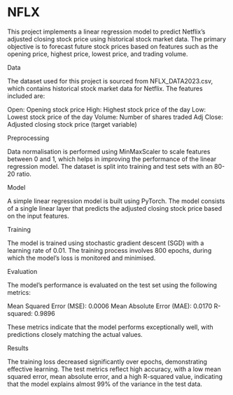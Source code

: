 # NFLX
This project implements a linear regression model to predict Netflix’s adjusted closing stock price using historical stock market data. The primary objective is to forecast future stock prices based on features such as the opening price, highest price, lowest price, and trading volume.

Data

The dataset used for this project is sourced from NFLX_DATA2023.csv, which contains historical stock market data for Netflix. The features included are:

Open: Opening stock price
High: Highest stock price of the day
Low: Lowest stock price of the day
Volume: Number of shares traded
Adj Close: Adjusted closing stock price (target variable)

Preprocessing

Data normalisation is performed using MinMaxScaler to scale features between 0 and 1, which helps in improving the performance of the linear regression model. The dataset is split into training and test sets with an 80-20 ratio.

Model

A simple linear regression model is built using PyTorch. The model consists of a single linear layer that predicts the adjusted closing stock price based on the input features.

Training

The model is trained using stochastic gradient descent (SGD) with a learning rate of 0.01. The training process involves 800 epochs, during which the model’s loss is monitored and minimised.

Evaluation

The model’s performance is evaluated on the test set using the following metrics:

Mean Squared Error (MSE): 0.0006
Mean Absolute Error (MAE): 0.0170
R-squared: 0.9896

These metrics indicate that the model performs exceptionally well, with predictions closely matching the actual values.

Results

The training loss decreased significantly over epochs, demonstrating effective learning. The test metrics reflect high accuracy, with a low mean squared error, mean absolute error, and a high R-squared value, indicating that the model explains almost 99% of the variance in the test data.
